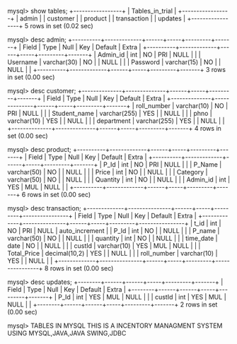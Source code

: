mysql> show tables;
+-----------------+
| Tables_in_trial |
+-----------------+
| admin           |
| customer        |
| product         |
| transaction     |
| updates         |
+-----------------+
5 rows in set (0.02 sec)

mysql> desc admin;
+----------+-------------+------+-----+---------+-------+
| Field    | Type        | Null | Key | Default | Extra |
+----------+-------------+------+-----+---------+-------+
| Admin_id | int         | NO   | PRI | NULL    |       |
| Username | varchar(30) | NO   |     | NULL    |       |
| Password | varchar(15) | NO   |     | NULL    |       |
+----------+-------------+------+-----+---------+-------+
3 rows in set (0.00 sec)

mysql> desc customer;
+--------------+--------------+------+-----+---------+-------+
| Field        | Type         | Null | Key | Default | Extra |
+--------------+--------------+------+-----+---------+-------+
| roll_number  | varchar(10)  | NO   | PRI | NULL    |       |
| Student_name | varchar(255) | YES  |     | NULL    |       |
| phno         | varchar(10)  | YES  |     | NULL    |       |
| department   | varchar(255) | YES  |     | NULL    |       |
+--------------+--------------+------+-----+---------+-------+
4 rows in set (0.00 sec)

mysql> desc product;
+----------+-------------+------+-----+---------+-------+
| Field    | Type        | Null | Key | Default | Extra |
+----------+-------------+------+-----+---------+-------+
| P_Id     | int         | NO   | PRI | NULL    |       |
| P_Name   | varchar(50) | NO   |     | NULL    |       |
| Price    | int         | NO   |     | NULL    |       |
| Category | varchar(50) | NO   |     | NULL    |       |
| Quantity | int         | NO   |     | NULL    |       |
| Admin_id | int         | YES  | MUL | NULL    |       |
+----------+-------------+------+-----+---------+-------+
6 rows in set (0.00 sec)

mysql> desc transaction;
+-------------+---------------+------+-----+---------+----------------+
| Field       | Type          | Null | Key | Default | Extra          |
+-------------+---------------+------+-----+---------+----------------+
| t_id        | int           | NO   | PRI | NULL    | auto_increment |
| P_Id        | int           | NO   |     | NULL    |                |
| P_name      | varchar(50)   | NO   |     | NULL    |                |
| quantity    | int           | NO   |     | NULL    |                |
| time_date   | date          | NO   |     | NULL    |                |
| custId      | varchar(10)   | YES  | MUL | NULL    |                |
| Total_Price | decimal(10,2) | YES  |     | NULL    |                |
| roll_number | varchar(10)   | YES  |     | NULL    |                |
+-------------+---------------+------+-----+---------+----------------+
8 rows in set (0.00 sec)

mysql> desc updates;
+--------+------+------+-----+---------+-------+
| Field  | Type | Null | Key | Default | Extra |
+--------+------+------+-----+---------+-------+
| P_Id   | int  | YES  | MUL | NULL    |       |
| custId | int  | YES  | MUL | NULL    |       |
+--------+------+------+-----+---------+-------+
2 rows in set (0.00 sec)

mysql>
TABLES IN MYSQL
THIS IS A INCENTORY MANAGMENT SYSTEM USING MYSQL,JAVA,JAVA SWING,JDBC
